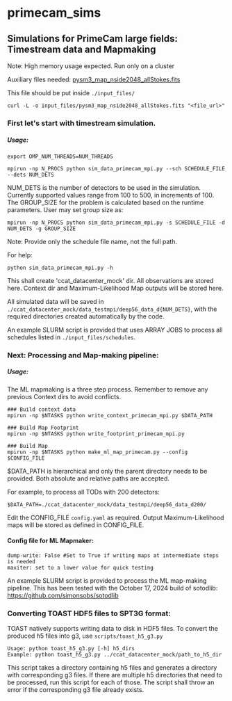 # primecam_sims
## Simulations for PrimeCam large fields: Timestream data and Mapmaking

Note: High memory usage expected. Run only on a cluster

Auxiliary files needed: 
[pysm3_map_nside2048_allStokes.fits](https://www.dropbox.com/scl/fi/gm4xuhguht5dx848d9e69/pysm3_map_nside2048_allStokes.fits?rlkey=0qga1dkj6442vxrnvku3pcrlx&dl=0)

This file should be put inside `./input_files/`

```
curl -L -o input_files/pysm3_map_nside2048_allStokes.fits "<file_url>"
```

### First let's start with timestream simulation.

##### Usage: 

```
export OMP_NUM_THREADS=NUM_THREADS

mpirun -np N_PROCS python sim_data_primecam_mpi.py --sch SCHEDULE_FILE --dets NUM_DETS
```

NUM_DETS is the number of detectors to be used in the simulation. Currently supported values range from 100 to 500, in increments of 100.
The GROUP_SIZE for the problem is calculated based on the runtime parameters. User may set group size as:

```
mpirun -np N_PROCS python sim_data_primecam_mpi.py -s SCHEDULE_FILE -d NUM_DETS -g GROUP_SIZE
```

Note: Provide only the schedule file name, not the full path.

For help:
```
python sim_data_primecam_mpi.py -h
```

This shall create 'ccat_datacenter_mock' dir. All observations are stored here. 
Context dir and Maximum-Likelihood Map outputs will be stored here.

All simulated data will be saved in `./ccat_datacenter_mock/data_testmpi/deep56_data_d{NUM_DETS}`, with the required directories created automatically by the code.

An example SLURM script is provided that uses ARRAY JOBS to process all schedules listed in `./input_files/schedules`. 

### Next: Processing and Map-making pipeline:

##### Usage:
The ML mapmaking is a three step process. Remember to remove any previous Context dirs to avoid conflicts.

```
### Build context data
mpirun -np $NTASKS python write_context_primecam_mpi.py $DATA_PATH

### Build Map Footprint
mpirun -np $NTASKS python write_footprint_primecam_mpi.py

### Build Map
mpirun -np $NTASKS python make_ml_map_primecam.py --config $CONFIG_FILE
```

$DATA_PATH is hierarchical and only the parent directory needs to be provided. Both absolute and relative paths are accepted.

For example, to process all TODs with 200 detectors:
```
$DATA_PATH=./ccat_datacenter_mock/data_testmpi/deep56_data_d200/
```
Edit the CONFIG_FILE `config.yaml` as required. Output Maximum-Likelihood maps will be stored as defined in CONFIG_FILE. 

#### Config file for ML Mapmaker:
```
dump-write: False #Set to True if writing maps at intermediate steps is needed
maxiter: set to a lower value for quick testing
```

An example SLURM script is provided to process the ML map-making pipeline. This has been tested with the October 17, 2024 build of sotodlib: https://github.com/simonsobs/sotodlib

### Converting TOAST HDF5 files to SPT3G format:

TOAST natively supports writing data to disk in HDF5 files.
To convert the produced h5 files into g3, use `scripts/toast_h5_g3.py`

```
Usage: python toast_h5_g3.py [-h] h5_dirs
Example: python toast_h5_g3.py ../ccat_datacenter_mock/path_to_h5_dir
```

This script takes a directory containing h5 files and generates a directory with
corresponding g3 files. If there are multiple h5 directories that need to be processed,
run this script for each of those. The script shall throw an error if the corresponding 
g3 file already exists.

